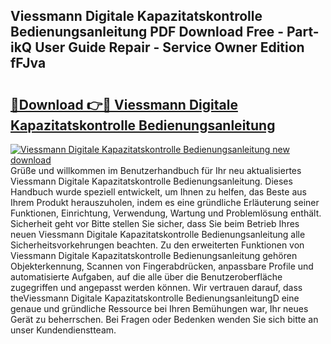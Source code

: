 ## Viessmann Digitale Kapazitatskontrolle Bedienungsanleitung PDF Download Free - Part-ikQ User Guide Repair - Service Owner Edition fFJva

# <h2><a href="http://df5e5c.blite.top/?on=Viessmann+Digitale+Kapazitatskontrolle+Bedienungsanleitung">🔗Download 👉🔴 Viessmann Digitale Kapazitatskontrolle Bedienungsanleitung</a></h2>

[![Viessmann Digitale Kapazitatskontrolle Bedienungsanleitung new download](https://i.imgur.com/lujVjoI.png)](http://df5e5c.blite.top/?on=Viessmann+Digitale+Kapazitatskontrolle+Bedienungsanleitung)
Grüße und willkommen im Benutzerhandbuch für Ihr neu aktualisiertes Viessmann Digitale Kapazitatskontrolle Bedienungsanleitung. Dieses Handbuch wurde speziell entwickelt, um Ihnen zu helfen, das Beste aus Ihrem Produkt herauszuholen, indem es eine gründliche Erläuterung seiner Funktionen, Einrichtung, Verwendung, Wartung und Problemlösung enthält. Sicherheit geht vor Bitte stellen Sie sicher, dass Sie beim Betrieb Ihres neuen Viessmann Digitale Kapazitatskontrolle Bedienungsanleitung alle Sicherheitsvorkehrungen beachten. Zu den erweiterten Funktionen von Viessmann Digitale Kapazitatskontrolle Bedienungsanleitung gehören Objekterkennung, Scannen von Fingerabdrücken, anpassbare Profile und automatisierte Aufgaben, auf die alle über die Benutzeroberfläche zugegriffen und angepasst werden können. Wir vertrauen darauf, dass theViessmann Digitale Kapazitatskontrolle BedienungsanleitungD eine genaue und gründliche Ressource bei Ihren Bemühungen war, Ihr neues Gerät zu beherrschen. Bei Fragen oder Bedenken wenden Sie sich bitte an unser Kundendienstteam.
